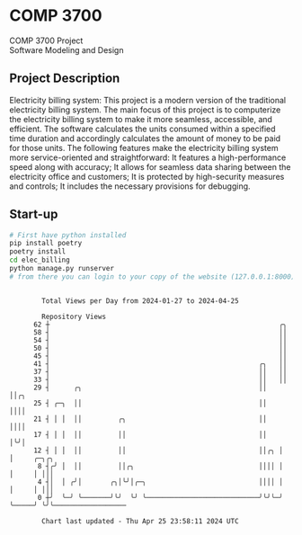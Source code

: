 # COMP 3700
COMP 3700 Project  
Software Modeling and Design
## Project Description
Electricity billing system: This project is a modern version of the traditional electricity billing system. The main focus of this project is to computerize the electricity billing system to make it more seamless, accessible, and efficient. The software calculates the units consumed within a specified time duration and accordingly calculates the amount of money to be paid for those units. The following features make the electricity billing system more service-oriented and straightforward: It features a high-performance speed along with accuracy; It allows for seamless data sharing between the electricity office and customers; It is protected by high-security measures and controls; It includes the necessary provisions for debugging.

## Start-up
```bash
# First have python installed
pip install poetry
poetry install
cd elec_billing
python manage.py runserver
# from there you can login to your copy of the website (127.0.0.1:8000), default creds are admin/admin
```

```

        Total Views per Day from 2024-01-27 to 2024-04-25

        Repository Views
      62 ┼                                                         ╭╮
      58 ┤                                                         ││
      54 ┤                                                         ││
      50 ┤                                                         ││
      45 ┤                                                         ││
      41 ┤                                                    ╭╮   ││
      37 ┤                                                    ││   ││
      33 ┤                                                    ││   ││
      29 ┤      ╭╮                                            ││   ││╭╮
      25 ┤ ╭─╮  ││                                            ││   ││││
      21 ┤ │ │  ││         ╭╮                                 ││   ││││
      17 ┤ │ │  ││         ││                                 ││   │╰╯│
      12 ┤ │ │  ││         ││                                 ││╭╮ │  │     ╭─╮╭╮
       8 ┤╭╯ │  ││         ││╭╮                               ││││ │  │     │ │││
       4 ┤│  │ ╭╯│       ╭╮│╰╯│╭─╮                            ││││ │  │     │ │││
       0 ┼╯  ╰─╯ ╰───────╯╰╯  ╰╯ ╰────────────────────────────╯╰╯╰─╯  ╰─────╯ ╰╯╰──────────────────

        Chart last updated - Thu Apr 25 23:58:11 2024 UTC
        
```

